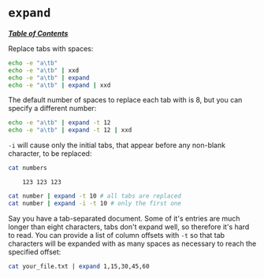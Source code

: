# `expand`

[***Table of Contents***](/README.md)

Replace tabs with spaces:

```bash
echo -e "a\tb"
echo -e "a\tb" | xxd
echo -e "a\tb" | expand
echo -e "a\tb" | expand | xxd
```

The default number of spaces to replace each tab with is 8, but you can specify
a different number:

```bash
echo -e "a\tb" | expand -t 12
echo -e "a\tb" | expand -t 12 | xxd
```

`-i` will cause only the initial tabs, that appear before any non-blank
character, to be replaced:

```bash
cat numbers
```

```
	123	123	123
```

```bash
cat number | expand -t 10 # all tabs are replaced
cat number | expand -i -t 10 # only the first one
```

Say you have a tab-separated document. Some of it's entries are much longer
than eight characters, tabs don't expand well, so therefore it's hard to read.
You can provide a list of column offsets with `-t` so that tab characters will
be expanded with as many spaces as necessary to reach the specified offset:

```bash
cat your_file.txt | expand 1,15,30,45,60
```
